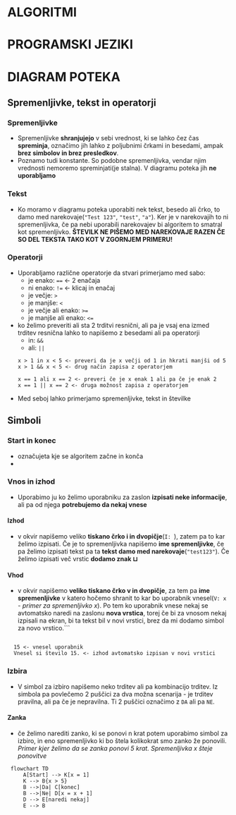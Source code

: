 # ALGORITMI


# PROGRAMSKI JEZIKI


# DIAGRAM POTEKA
## Spremenljivke, tekst in operatorji
### Spremenljivke
- Spremenljivke **shranjujejo** v sebi vrednost, ki se lahko čez čas **spreminja**, označimo jih lahko z poljubnimi črkami in besedami, ampak **brez simbolov in brez presledkov**.
- Poznamo tudi konstante. So podobne spremenljivka, vendar njim vrednosti nemoremo spreminjati(je stalna). V diagramu poteka jih **ne uporabljamo**
### Tekst
- Ko moramo v diagramu poteka uporabiti nek tekst, besedo ali črko, to damo med narekovaje(`"Test 123"`, `"test"`, `"a"`). Ker je v narekovajih to ni spremenljivka, če pa nebi uporabili narekovajev bi algoritem to smatral kot spremenljivko. **ŠTEVILK NE PIŠEMO MED NAREKOVAJE RAZEN ČE SO DEL TEKSTA TAKO KOT V ZGORNJEM PRIMERU!**
### Operatorji
- Uporabljamo različne operatorje da stvari primerjamo med sabo:
	- je enako: `==` <- 2 enačaja
	- ni enako: `!=` <- klicaj in enačaj
	- je večje: `>`
	- je manjše: `<`
	- je večje ali enako: `>=`
	- je manjše ali enako: `<=`
- ko želimo preveriti ali sta 2 trditvi resnični, ali pa je vsaj ena izmed trditev resnična lahko to napišemo z besedami ali pa operatorji
	- in: `&&`
	- ali: `||` 
	```Primer
	x > 1 in x < 5 <- preveri da je x večji od 1 in hkrati manjši od 5
	x > 1 && x < 5 <- drug način zapisa z operatorjem
	
	x == 1 ali x == 2 <- preveri če je x enak 1 ali pa če je enak 2
	x == 1 || x == 2 <- druga možnost zapisa z operatorjem
	```
- Med seboj lahko primerjamo spremenljivke, tekst in številke
## Simboli
### Start in konec
- označujeta kje se algoritem začne in konča
- 
### Vnos in izhod
- Uporabimo ju ko želimo uporabniku za zaslon **izpisati neke informacije**, ali pa od njega **potrebujemo da nekaj vnese**
#### Izhod
- v okvir napišemo veliko **tiskano črko i in dvopičje**(`I: `), zatem pa to kar želimo izpisati. Če je to spremenljivka napišemo **ime spremenljivke**, če pa želimo izpisati tekst pa ta **tekst damo med narekovaje**(`"test123"`). Če želimo izpisati več vrstic **dodamo znak $\sqcup$**
#### Vhod
- v okvir napišemo **veliko tiskano črko v in dvopičje**, za tem pa **ime spremenljivke** v katero hočemo shranit to kar bo uporabnik vnesel(`V: x` - *primer za spremenljivko x*). Po tem ko uporabnik vnese nekaj se avtomatsko naredi na zaslonu **nova vrstica**, torej če bi za vnosom nekaj izpisali na ekran, bi ta tekst bil v novi vrstici, brez da mi dodamo simbol za novo vrstico.```
```Primer vnosa

  15 <- vnesel uporabnik
  Vnesel si število 15. <- izhod avtomatsko izpisan v novi vrstici
```
  
### Izbira
- V simbol za izbiro napišemo neko trditev ali pa kombinacijo trditev. Iz simbola pa povlečemo 2 puščici za dva možna scenarija - je trditev pravilna, ali pa če je nepravilna. Ti 2 puščici označimo z `DA` ali pa `NE`.
#### Zanka
- če želimo narediti zanko, ki se ponovi n krat potem uporabimo simbol za izbiro, in eno spremenljivko ki bo štela kolikokrat smo zanko že ponovili. *Primer kjer želimo da se zanka ponovi 5 krat. Spremenljivka x šteje ponovitve*
 ```mermaid
  flowchart TD
	  A[Start] --> K[x = 1]
	  K --> B{x > 5} 
	  B -->|Da| C[konec] 
	  B -->|Ne| D[x = x + 1]
	  D --> E[naredi nekaj]
	  E --> B
  ```
  